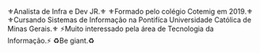 ⚜Analista de Infra e Dev JR.⚜
⚜Formado pelo colégio Cotemig em 2019.⚜
⚜Cursando Sistemas de Informação na Pontifíca Universidade Católica de Minas Gerais.⚜
⚡Muito interessado pela área de Tecnologia da Informação.⚡
♻Be giant.♻
<!---
WeylerJorge/WeylerJorge is a ✨ special ✨ repository because its `README.md` (this file) appears on your GitHub profile.
You can click the Preview link to take a look at your changes.
--->
